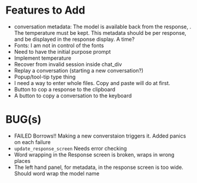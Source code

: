 # Features to Add

* conversation metadata: The model is available back from the response, .  The temperature must be kept.  This metadata should be per response, and be displayed in the response display.  A time?
* Fonts: I am not in control of the fonts
* Need to have the initial purpose prompt
* Implement temperature
* Recover from invalid session inside chat_div
* Replay a conversation (starting a new conversation?)
* Popup/tool-tip type thing
* I need a way to enter whole files.  Copy and paste will do at first.
* Button to cop a response to the clipboard
* A button to copy a conversation to the keyboard

# BUG(s)

* FAILED Borrows!!  Making a new converstaion triggers it.  Added panics on each failure 
* `update_response_screen` Needs error checking
* Word wrapping in the Response screen is broken, wraps in wrong places
* The left hand panel, for metadata, in the response screen is too wide.  Should word wrap the model name
